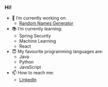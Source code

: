 ### Hi! 

<!--
**natkramarz/natkramarz** is a ✨ _special_ ✨ repository because its `README.md` (this file) appears on your GitHub profile.
-->


- 🔭 I’m currently working on:
  - [Random Names Generator]([https://github.com/natkramarz/kurier-informacyjny](https://github.com/natkramarz/random_names_generator)) 
- :books: I’m currently learning: 
  - Spring Security 
  - Machine Learning
  - React 
- :innocent: My favourite programming languages are: 
  - Java
  - Python
  - JavaScript   
- 📫 How to reach me: 
  - [LinkedIn](https://www.linkedin.com/in/natkramarz/?locale=en_US) 
